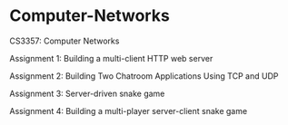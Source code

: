 # Computer-Networks
CS3357: Computer Networks

Assignment 1: Building a multi-client HTTP web server

Assignment 2: Building Two Chatroom Applications Using TCP and UDP

Assignment 3: Server-driven snake game

Assignment 4: Building a multi-player server-client snake game
